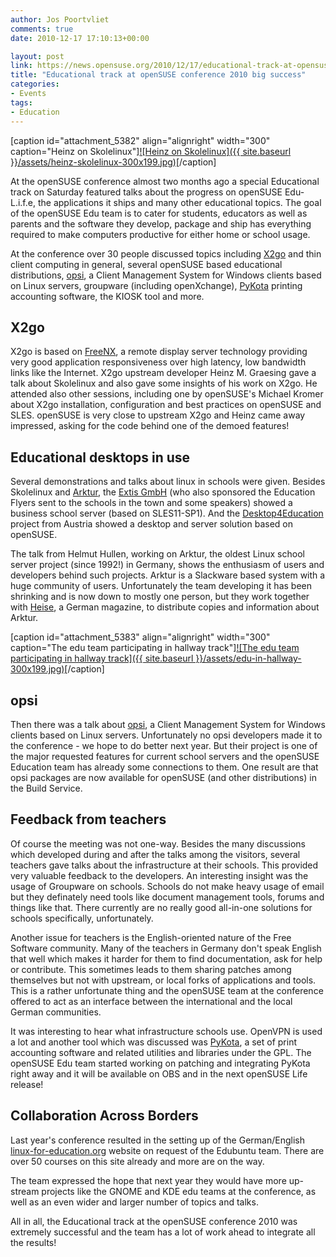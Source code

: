 ```yaml
---
author: Jos Poortvliet
comments: true
date: 2010-12-17 17:10:13+00:00

layout: post
link: https://news.opensuse.org/2010/12/17/educational-track-at-opensuse-conference-2010-big-success/
title: "Educational track at openSUSE conference 2010 big success"
categories:
- Events
tags:
- Education
---
```

[caption id="attachment_5382" align="alignright" width="300" caption="Heinz on Skolelinux"][![Heinz on Skolelinux]({{ site.baseurl }}/assets/heinz-skolelinux-300x199.jpg)](https://news.opensuse.org/2010/12/17/educational-track-at-opensuse-conference-2010-big-success/heinz-skolelinux/)[/caption]

At the openSUSE conference almost two months ago a special Educational track on Saturday featured talks about the progress on openSUSE Edu-L.i.f.e, the applications it ships and many other educational topics. The goal of the openSUSE  Edu team is to cater for students, educators as well as parents and the software they develop, package and ship has everything required to make computers productive for either home or school usage.

At the conference over 30 people discussed topics including [X2go](www.x2go.org/) and thin client computing in general, several openSUSE based educational distributions, [opsi](http://opsi.org), a Client Management System for Windows clients based on Linux servers, groupware (including openXchange), [PyKota](http://www.pykota.com/) printing accounting software, the KIOSK tool and more.

<!-- more -->


## X2go


X2go is based on [FreeNX](http://freenx.berlios.de/), a remote display server technology providing very good application responsiveness over high latency, low bandwidth links like the Internet. X2go upstream developer Heinz M. Graesing gave a talk about Skolelinux and also gave some insights of his work on X2go. He attended also other sessions, including one by openSUSE's Michael Kromer about X2go installation, configuration and best practices on openSUSE and SLES. openSUSE is very close to upstream X2go and Heinz came away impressed, asking for the code behind one of the demoed features!


## Educational desktops in use


Several demonstrations and talks about linux in schools were given. Besides Skolelinux and [Arktur](http://www.arktur.de), the [Extis GmbH](http://www.extis.de) (who also sponsored the Education Flyers sent to the schools in the town and some speakers) showed a business school server (based on SLES11-SP1). And the [Desktop4Education](http://d4e.at) project from Austria showed a desktop and server solution based on openSUSE.

The talk from Helmut Hullen, working on Arktur, the oldest Linux school server project (since 1992!) in Germany, shows the enthusiasm of users and developers behind such projects. Arktur is a Slackware based system with a huge community of users. Unfortunately the team developing it has been shrinking and is now down to mostly one person, but they work together with [Heise](http://heise.de), a German magazine, to distribute copies and information about Arktur.

[caption id="attachment_5383" align="alignright" width="300" caption="The edu team participating in hallway track"][![The edu team participating in hallway track]({{ site.baseurl }}/assets/edu-in-hallway-300x199.jpg)](https://news.opensuse.org/2010/12/17/educational-track-at-opensuse-conference-2010-big-success/edu-in-hallway/)[/caption]


## opsi


Then there was a talk about [opsi](http://opsi.org), a Client Management System for Windows clients based on Linux servers. Unfortunately no opsi developers made it to the conference - we hope to do better next year. But their project is one of the major requested features for current school servers and the openSUSE Education team has already some connections to them. One result are that opsi packages are now available for openSUSE (and other distributions) in the Build Service.


## Feedback from teachers


Of course the meeting was not one-way. Besides the many discussions which developed during and after the talks among the visitors, several teachers gave talks about the infrastructure at their schools. This provided very valuable feedback to the developers. An interesting insight was the usage of Groupware on schools. Schools do not make heavy usage of email but they definately need tools like document management tools, forums and things like that. There currently are no really good all-in-one solutions for schools specifically, unfortunately.

Another issue for teachers is the English-oriented nature of the Free Software community. Many of the teachers in Germany don't speak English that well which makes it harder for them to find documentation, ask for help or contribute. This sometimes leads to them sharing patches among themselves but not with upstream, or local forks of applications and tools. This is a rather unfortunate thing and the openSUSE team at the conference offered to act as an interface between the international and the local German communities.

It was interesting to hear what infrastructure schools use. OpenVPN is used a lot and another tool which was discussed was [PyKota](http://www.pykota.com/), a set of print accounting software and related utilities and libraries under the GPL. The openSUSE Edu team started working on patching and integrating PyKota right away and it will be available on OBS and in the next openSUSE Life release!


## Collaboration Across Borders


Last year's conference resulted in the setting up of the German/English [linux-for-education.org](http://linux-for-education.org) website on request of the Edubuntu team. There are over 50 courses on this site already and more are on the way.

The team expressed the hope that next year they would have more up-stream projects like the GNOME and KDE edu teams at the conference, as well as an even wider and larger number of topics and talks.

All in all, the Educational track at the openSUSE conference 2010 was extremely successful and the team has a lot of work ahead to integrate all the results!		
